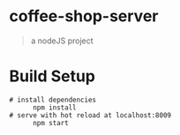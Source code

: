 # coffee-shop-server
> a nodeJS project

# Build Setup

```
# install dependencies
      npm install
# serve with hot reload at localhost:8009
      npm start
```